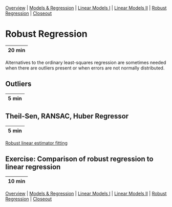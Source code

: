 [Overview](./00_overview.md) |
[Models & Regression](./01_modelsregression.md) |
[Linear Models I](./02_linearmodelsA.md) |
[Linear Models II](./03_linearmodelsB.md) |
[Robust Regression](./04_robustregression.md)  |
[Closeout](./05_closeout.md)

# Robust Regression

| 20 min |
| ------ |

Alternatives to the ordinary least-squares regression are sometimes needed when there are outliers present or when errors are not normally distributed.

## Outliers

| 5 min |
| ----- |

## Theil-Sen, RANSAC, Huber Regressor

| 5 min |
| ----- |

[Robust linear estimator fitting](https://scikit-learn.org/stable/auto_examples/linear_model/plot_robust_fit.html#sphx-glr-auto-examples-linear-model-plot-robust-fit-py)

## Exercise: Comparison of robust regression to linear regression

| 10 min |
| ----- |



[Overview](./00_overview.md) |
[Models & Regression](./01_modelsregression.md) |
[Linear Models I](./02_linearmodelsA.md) |
[Linear Models II](./03_linearmodelsB.md) |
[Robust Regression](./04_robustregression.md)  |
[Closeout](./05_closeout.md)
